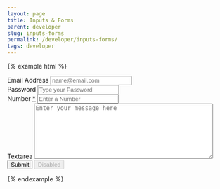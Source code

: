 ```yaml
---
layout: page
title: Inputs & Forms
parent: developer
slug: inputs-forms
permalink: /developer/inputs-forms/
tags: developer
---
```


{% example html %}
<form class="cgu-form">
    <div class="form-group">
      <label for="emailaddress">Email Address</label>
      <input id="emailaddress" class="form-field" type="email" placeholder="name@email.com">
    </div>
    <div class="form-group">
      <label for="password">Password</label>
      <input id="password" class="form-field" type="password" placeholder="Type your Password">
    </div>
    <div class="form-group">
      <label for="number">Number <abbr title="Required">*</abbr></label>
      <input id="number" class="form-field" type="number" placeholder="Enter a Number" pattern="[0-9]*">
    </div>
    <div class="form-group">
      <label for="textarea">Textarea</label>
      <textarea id="textarea" class="form-field" rows="8" cols="48" placeholder="Enter your message here"></textarea>
    </div>
    <div class="form-group">
        <input id="submit" type="submit" value="Submit" class="button"/>
        <input id="disabled" type="button" value="Disabled" class="button" disabled/>
    </div>
</form>
{% endexample %}
